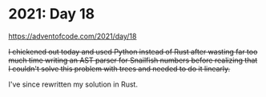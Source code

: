 # 2021: Day 18

https://adventofcode.com/2021/day/18

<del>
    I chickened out today and used Python instead of Rust after wasting far too
    much time writing an AST parser for Snailfish numbers before realizing that
    I couldn't solve this problem with trees and needed to do it linearly.
</del>

I've since rewritten my solution in Rust.
